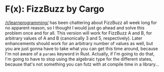 F(x): FizzBuzz by Cargo
=======================

[/r/learnprogramming/](http://www.reddit.com/r/learnprogramming/) has been chattering about FizzBuzz all week long for no apparent reason, so I thought I would just go ahead and solve this problem once and for all. This version will work for FizzBuzz A and B, for arbitrary values of A and B (canonically 3 and 5, respectively). Later enhancements should work for an arbitrary number of values as well, but you are just gonna have to take what you can get this time around, because I'm not aware of a `params` keyword in Rust. Actually, if I'm going to do that, I'm going to have to stop using the algebraic type for the different states, because that's not something you can futz with at compile time in a library...
